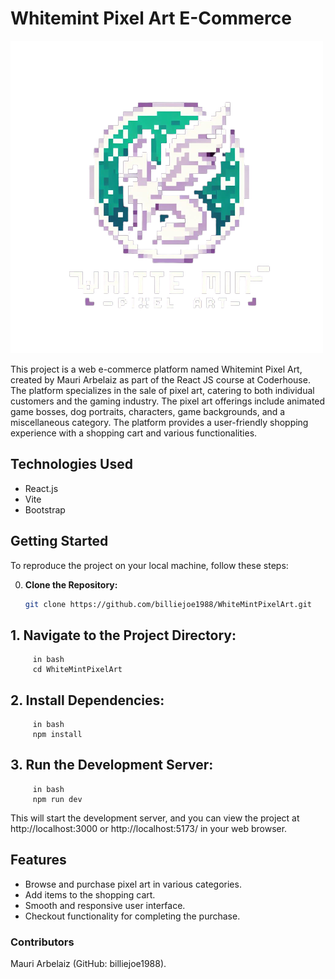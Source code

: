 # Whitemint Pixel Art E-Commerce

![Whitemint Pixel Art Logo](./public/logoWhiteMint2.png)

This project is a web e-commerce platform named Whitemint Pixel Art, created by Mauri Arbelaiz as part of the React JS course at Coderhouse. The platform specializes in the sale of pixel art, catering to both individual customers and the gaming industry. The pixel art offerings include animated game bosses, dog portraits, characters, game backgrounds, and a miscellaneous category. The platform provides a user-friendly shopping experience with a shopping cart and various functionalities.

## Technologies Used

- React.js
- Vite
- Bootstrap

## Getting Started

To reproduce the project on your local machine, follow these steps:

0. **Clone the Repository:**
   ```bash
   git clone https://github.com/billiejoe1988/WhiteMintPixelArt.git


## 1. **Navigate to the Project Directory:**
         in bash
         cd WhiteMintPixelArt


## 2. **Install Dependencies:**
         in bash
         npm install

## 3. **Run the Development Server:**
         in bash
         npm run dev


This will start the development server, and you can view the project at http://localhost:3000 or http://localhost:5173/ in your web browser.

## Features
- Browse and purchase pixel art in various categories.
- Add items to the shopping cart.
- Smooth and responsive user interface.
- Checkout functionality for completing the purchase.

### Contributors
 Mauri Arbelaiz (GitHub: billiejoe1988).